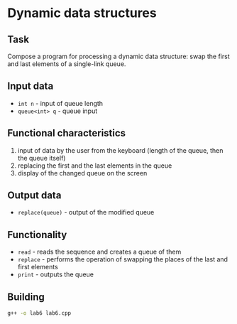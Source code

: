 # Dynamic data structures

## Task
Compose a program for processing a dynamic data structure: swap the first and last elements of a single-link queue.

## Input data
- `int n` - input of queue length
- `queue<int> q` - queue input

## Functional characteristics
1. input of data by the user from the keyboard (length of the queue, then the queue itself)
2. replacing the first and the last elements in the queue
3. display of the changed queue on the screen

## Output data
- `replace(queue)` - output of the modified queue

## Functionality
- `read` - reads the sequence and creates a queue of them
- `replace` - performs the operation of swapping the places of the last and first elements
- `print` - outputs the queue

## Building
```bash
g++ -o lab6 lab6.cpp
